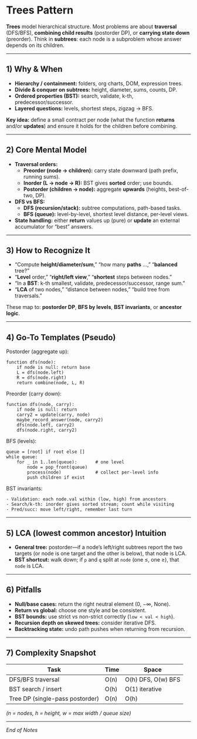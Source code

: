 # Trees Pattern

**Trees** model hierarchical structure. Most problems are about **traversal** (DFS/BFS), **combining child results** (postorder DP), or **carrying state down** (preorder). Think in **subtrees**: each node is a subproblem whose answer depends on its children.

---

## 1) Why & When

- **Hierarchy / containment:** folders, org charts, DOM, expression trees.
- **Divide & conquer on subtrees:** height, diameter, sums, counts, DP.
- **Ordered properties (BST):** search, validate, k-th, predecessor/successor.
- **Layered questions:** levels, shortest steps, zigzag → BFS.

**Key idea:** define a small contract per node (what the function **returns** and/or **updates**) and ensure it holds for the children before combining.

---

## 2) Core Mental Model

- **Traversal orders:**
  - **Preorder (node → children):** carry state downward (path prefix, running sums).
  - **Inorder (L → node → R):** BST gives **sorted** order; use bounds.
  - **Postorder (children → node):** aggregate **upwards** (heights, best-of-two, DP).
- **DFS vs BFS:**
  - **DFS (recursion/stack):** subtree computations, path-based tasks.
  - **BFS (queue):** level-by-level, shortest level distance, per-level views.
- **State handling:** either **return** values up (pure) or **update** an external accumulator for “best” answers.

---

## 3) How to Recognize It

- “Compute **height/diameter/sum**,” “how many **paths** …,” “**balanced** tree?”
- “**Level** order,” “**right/left view**,” “**shortest** steps between nodes.”
- “In a **BST**: k-th smallest, validate, predecessor/successor, range sum.”
- “**LCA** of two nodes,” “distance between nodes,” “build tree from traversals.”

These map to: **postorder DP**, **BFS by levels**, **BST invariants**, or **ancestor logic**.

---

## 4) Go-To Templates (Pseudo)

Postorder (aggregate up):
    
    function dfs(node):
        if node is null: return base
        L = dfs(node.left)
        R = dfs(node.right)
        return combine(node, L, R)

Preorder (carry down):
    
    function dfs(node, carry):
        if node is null: return
        carry2 = update(carry, node)
        maybe_record_answer(node, carry2)
        dfs(node.left, carry2)
        dfs(node.right, carry2)

BFS (levels):
    
    queue = [root] if root else []
    while queue:
        for _ in 1..len(queue):       # one level
            node = pop_front(queue)
            process(node)             # collect per-level info
            push children if exist

BST invariants:
    
    - Validation: each node.val within (low, high) from ancestors
    - Search/k-th: inorder gives sorted stream; count while visiting
    - Pred/succ: move left/right, remember last turn

---

## 5) LCA (lowest common ancestor) Intuition

- **General tree:** postorder—if a node’s left/right subtrees report the two targets (or node is one target and the other is below), that node is LCA.  
- **BST shortcut:** walk down; if `p` and `q` split at `node` (one ≤, one ≥), that `node` is LCA.

---

## 6) Pitfalls

- **Null/base cases:** return the right neutral element (0, −∞, None).
- **Return vs global:** choose one style and be consistent.
- **BST bounds:** use strict vs non-strict correctly (`low < val < high`).
- **Recursion depth on skewed trees:** consider iterative DFS.
- **Backtracking state:** undo path pushes when returning from recursion.

---

## 7) Complexity Snapshot

| Task                            | Time | Space              |
|---------------------------------|------|--------------------|
| DFS/BFS traversal               | O(n) | O(h) DFS, O(w) BFS |
| BST search / insert             | O(h) | O(1) iterative     |
| Tree DP (single-pass postorder) | O(n) | O(h)               |

*(n = nodes, h = height, w = max width / queue size)*

---

*End of Notes*